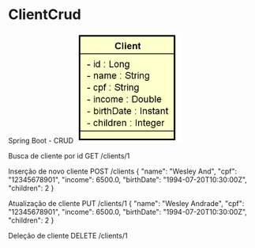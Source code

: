 # ClientCrud
Spring Boot - CRUD 
![alt text](https://raw.githubusercontent.com/wesleytessaro/ClientCrud/main/diagrama.png)

Busca de cliente por id
GET /clients/1

Inserção de novo cliente
POST /clients
{
  "name": "Wesley And",
  "cpf": "12345678901",
  "income": 6500.0,
  "birthDate": "1994-07-20T10:30:00Z",
  "children": 2
}

Atualização de cliente
PUT /clients/1
{
  "name": "Wesley Andrade",
  "cpf": "12345678901",
  "income": 6500.0,
  "birthDate": "1994-07-20T10:30:00Z",
  "children": 2
}

Deleção de cliente
DELETE /clients/1

